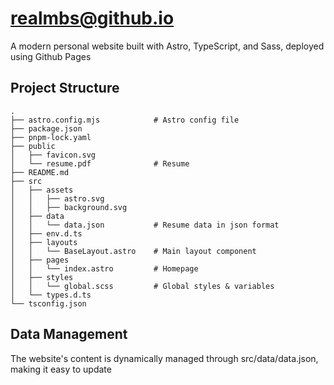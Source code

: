 # realmbs@github.io

A modern personal website built with Astro, TypeScript, and Sass, deployed using Github Pages

## Project Structure
```text
.
├── astro.config.mjs            # Astro config file
├── package.json
├── pnpm-lock.yaml
├── public
│   ├── favicon.svg
│   └── resume.pdf              # Resume
├── README.md
├── src
│   ├── assets
│   │   ├── astro.svg
│   │   ├── background.svg
│   ├── data
│   │   └── data.json           # Resume data in json format
│   ├── env.d.ts
│   ├── layouts
│   │   └── BaseLayout.astro    # Main layout component
│   ├── pages
│   │   └── index.astro         # Homepage
│   ├── styles
│   │   └── global.scss         # Global styles & variables
│   └── types.d.ts
└── tsconfig.json
```

## Data Management

The website's content is dynamically managed through src/data/data.json, making it easy to update